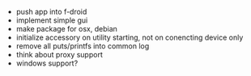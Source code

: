 - push app into f-droid
- implement simple gui
- make package for osx, debian
- initialize accessory on utility starting, not on conencting device only
- remove all puts/printfs into common log
- think about proxy support
- windows support?
